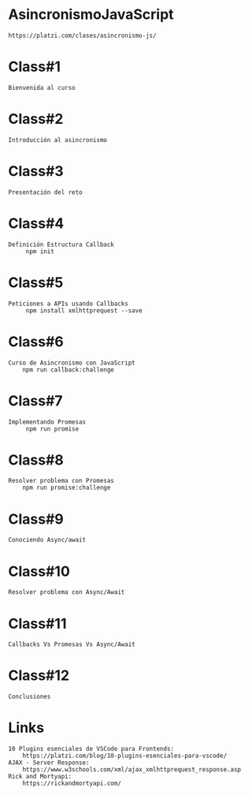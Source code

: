 # AsincronismoJavaScript
    https://platzi.com/clases/asincronismo-js/
# Class#1
    Bienvenida al curso
# Class#2
    Introducción al asincronismo
# Class#3
    Presentación del reto
# Class#4
    Definición Estructura Callback
         npm init
# Class#5
    Peticiones a APIs usando Callbacks
         npm install xmlhttprequest --save
# Class#6
    Curso de Asincronismo con JavaScript
        npm run callback:challenge
# Class#7
    Implementando Promesas
         npm run promise
# Class#8
    Resolver problema con Promesas
        npm run promise:challenge
# Class#9
    Conociendo Async/await
# Class#10
    Resolver problema con Async/Await
# Class#11
    Callbacks Vs Promesas Vs Async/Await
# Class#12
    Conclusiones
# Links
    10 Plugins esenciales de VSCode para Frontends:
        https://platzi.com/blog/10-plugins-esenciales-para-vscode/
    AJAX - Server Response:
        https://www.w3schools.com/xml/ajax_xmlhttprequest_response.asp
    Rick and Mortyapi:
        https://rickandmortyapi.com/